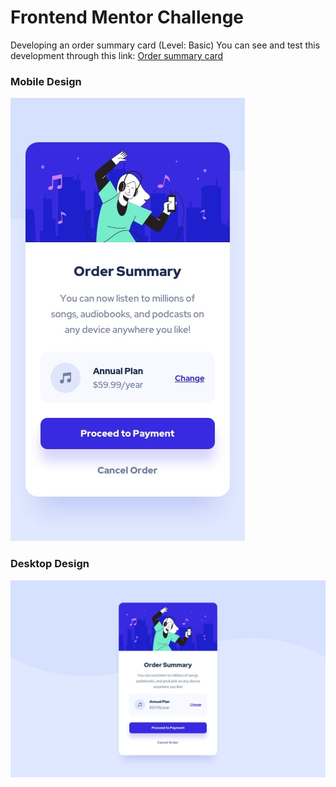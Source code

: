 # Frontend Mentor Challenge

Developing an order summary card (Level: Basic)
You can see and test this development through this link: [Order summary card](https://heibertoca97.github.io/demo-order-summary-card/)
### Mobile Design
![Mobile design](assets/design/mobile-design.jpg)

### Desktop Design
![Desktop design](assets/design/desktop-design.jpg)

